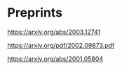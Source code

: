 # Preprints

 <https://arxiv.org/abs/2003.12741>

 <https://arxiv.org/pdf/2002.09873.pdf>

 <https://arxiv.org/abs/2001.05804>
